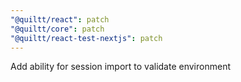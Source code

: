 ```yaml
---
"@quiltt/react": patch
"@quiltt/core": patch
"@quiltt/react-test-nextjs": patch
---
```


Add ability for session import to validate environment
